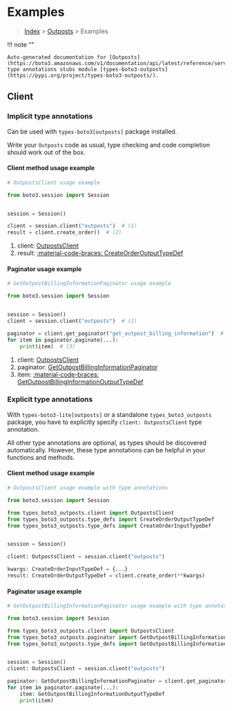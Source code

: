 # Examples

> [Index](../README.md) > [Outposts](./README.md) > Examples

!!! note ""

    Auto-generated documentation for [Outposts](https://boto3.amazonaws.com/v1/documentation/api/latest/reference/services/outposts.html#outposts)
    type annotations stubs module [types-boto3-outposts](https://pypi.org/project/types-boto3-outposts/).

## Client

### Implicit type annotations

Can be used with `types-boto3[outposts]` package installed.

Write your `Outposts` code as usual,
type checking and code completion should work out of the box.


#### Client method usage example

```python
# OutpostsClient usage example

from boto3.session import Session


session = Session()

client = session.client("outposts")  # (1)
result = client.create_order()  # (2)
```

1. client: [OutpostsClient](./client.md)
2. result: [:material-code-braces: CreateOrderOutputTypeDef](./type_defs.md#createorderoutputtypedef)



#### Paginator usage example

```python
# GetOutpostBillingInformationPaginator usage example

from boto3.session import Session


session = Session()
client = session.client("outposts")  # (1)

paginator = client.get_paginator("get_outpost_billing_information")  # (2)
for item in paginator.paginate(...):
    print(item)  # (3)
```

1. client: [OutpostsClient](./client.md)
2. paginator: [GetOutpostBillingInformationPaginator](./paginators.md#getoutpostbillinginformationpaginator)
3. item: [:material-code-braces: GetOutpostBillingInformationOutputTypeDef](./type_defs.md#getoutpostbillinginformationoutputtypedef)




### Explicit type annotations

With `types-boto3-lite[outposts]`
or a standalone `types_boto3_outposts` package, you have to explicitly specify `client: OutpostsClient` type annotation.

All other type annotations are optional, as types should be discovered automatically.
However, these type annotations can be helpful in your functions and methods.


#### Client method usage example

```python
# OutpostsClient usage example with type annotations

from boto3.session import Session

from types_boto3_outposts.client import OutpostsClient
from types_boto3_outposts.type_defs import CreateOrderOutputTypeDef
from types_boto3_outposts.type_defs import CreateOrderInputTypeDef


session = Session()

client: OutpostsClient = session.client("outposts")

kwargs: CreateOrderInputTypeDef = {...}
result: CreateOrderOutputTypeDef = client.create_order(**kwargs)
```



#### Paginator usage example

```python
# GetOutpostBillingInformationPaginator usage example with type annotations

from boto3.session import Session

from types_boto3_outposts.client import OutpostsClient
from types_boto3_outposts.paginator import GetOutpostBillingInformationPaginator
from types_boto3_outposts.type_defs import GetOutpostBillingInformationOutputTypeDef


session = Session()
client: OutpostsClient = session.client("outposts")

paginator: GetOutpostBillingInformationPaginator = client.get_paginator("get_outpost_billing_information")
for item in paginator.paginate(...):
    item: GetOutpostBillingInformationOutputTypeDef
    print(item)
```




